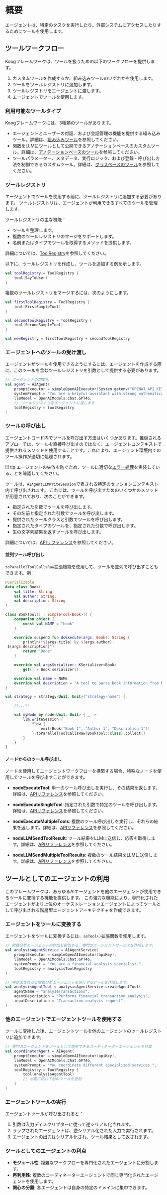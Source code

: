 # 概要

エージェントは、特定のタスクを実行したり、外部システムにアクセスしたりするためにツールを使用します。

## ツールワークフロー

Koogフレームワークは、ツールを扱うための以下のワークフローを提供します。

1.  カスタムツールを作成するか、組み込みツールのいずれかを使用します。
2.  ツールをツールレジストリに追加します。
3.  ツールレジストリをエージェントに渡します。
4.  エージェントでツールを使用します。

### 利用可能なツールタイプ

Koogフレームワークには、3種類のツールがあります。

*   エージェントとユーザーの対話、および会話管理の機能を提供する組み込みツール。詳細は、[組み込みツール](built-in-tools.md)を参照してください。
*   関数をLLMにツールとして公開できるアノテーションベースのカスタムツール。詳細は、[アノテーションベースのツール](annotation-based-tools.md)を参照してください。
*   ツールパラメーター、メタデータ、実行ロジック、および登録・呼び出し方法を制御できるカスタムツール。詳細は、[クラスベースのツール](class-based-tools.md)を参照してください。

### ツールレジストリ

エージェントでツールを使用する前に、ツールレジストリに追加する必要があります。
ツールレジストリは、エージェントが利用できるすべてのツールを管理します。

ツールレジストリの主な機能：

*   ツールを整理します。
*   複数のツールレジストリのマージをサポートします。
*   名前またはタイプでツールを取得するメソッドを提供します。

詳細については、[ToolRegistry](https://api.koog.ai/agents/agents-tools/ai.koog.agents.core.tools/-tool-registry/index.html)を参照してください。

以下に、ツールレジストリを作成し、ツールを追加する例を示します。

<!--- INCLUDE
import ai.koog.agents.core.tools.ToolRegistry
import ai.koog.agents.ext.tool.SayToUser
-->
```kotlin
val toolRegistry = ToolRegistry {
    tool(SayToUser)
}
```
<!--- KNIT example-tools-overview-01.kt -->

複数のツールレジストリをマージするには、次のようにします。

<!--- INCLUDE
import ai.koog.agents.core.tools.ToolRegistry
import ai.koog.agents.ext.tool.AskUser
import ai.koog.agents.ext.tool.SayToUser

typealias FirstSampleTool = AskUser
typealias SecondSampleTool = SayToUser
-->
```kotlin
val firstToolRegistry = ToolRegistry {
    tool(FirstSampleTool)
}

val secondToolRegistry = ToolRegistry {
    tool(SecondSampleTool)
}

val newRegistry = firstToolRegistry + secondToolRegistry
```
<!--- KNIT example-tools-overview-02.kt -->

### エージェントへのツールの受け渡し

エージェントがツールを使用できるようにするには、エージェントを作成する際に、このツールを含むツールレジストリを引数として提供する必要があります。

<!--- INCLUDE
import ai.koog.agents.core.agent.AIAgent
import ai.koog.agents.example.exampleToolsOverview01.toolRegistry
import ai.koog.prompt.executor.clients.openai.OpenAIModels
import ai.koog.prompt.executor.llms.all.simpleOpenAIExecutor
-->
```kotlin
// エージェントの初期化
val agent = AIAgent(
    promptExecutor = simpleOpenAIExecutor(System.getenv("OPENAI_API_KEY")),
    systemPrompt = "You are a helpful assistant with strong mathematical skills.",
    llmModel = OpenAIModels.Chat.GPT4o,
    // ツールレジストリをエージェントに渡します
    toolRegistry = toolRegistry
)
```
<!--- KNIT example-tools-overview-03.kt -->

### ツールの呼び出し

エージェントコード内でツールを呼び出す方法はいくつかあります。推奨されるアプローチは、ツールを直接呼び出すのではなく、エージェントコンテキストで提供されるメソッドを使用することです。これにより、エージェント環境内でのツール操作が適切に処理されます。

!!! tip
    エージェントの失敗を防ぐため、ツールに適切な[エラー処理](agent-event-handlers.md)を実装していることを確認してください。

ツールは、`AIAgentLLMWriteSession`で表される特定のセッションコンテキスト内で呼び出されます。
これには、ツールを呼び出すためのいくつかのメソッドが用意されており、次のことができます。

*   指定された引数でツールを呼び出します。
*   その名前と指定された引数でツールを呼び出します。
*   提供されたツールクラスと引数でツールを呼び出します。
*   指定されたタイプのツールを、指定された引数で呼び出します。
*   生の文字列結果を返すツールを呼び出します。

詳細については、[APIリファレンス](https://api.koog.ai/agents/agents-core/ai.koog.agents.core.agent.session/-a-i-agent-l-l-m-write-session/index.html)を参照してください。

#### 並列ツール呼び出し

`toParallelToolCallsRaw`拡張機能を使用して、ツールを並列で呼び出すこともできます。例：

<!--- INCLUDE
import ai.koog.agents.core.dsl.builder.strategy
import ai.koog.agents.core.tools.SimpleTool
import kotlinx.coroutines.flow.collect
import kotlinx.coroutines.flow.flow
import kotlinx.serialization.KSerializer
import kotlinx.serialization.Serializable
-->
```kotlin
@Serializable
data class Book(
    val title: String,
    val author: String,
    val description: String
)

class BookTool() : SimpleTool<Book>() {
    companion object {
        const val NAME = "book"
    }

    override suspend fun doExecute(args: Book): String {
        println("${args.title} by ${args.author}:
 ${args.description}")
        return "Done"
    }

    override val argsSerializer: KSerializer<Book>
        get() = Book.serializer()

    override val name = NAME
    override val description = "A tool to parse book information from Markdown"
}

val strategy = strategy<Unit, Unit>("strategy-name") {

    /*...*/

    val myNode by node<Unit, Unit> { _ ->
        llm.writeSession {
            flow {
                emit(Book("Book 1", "Author 1", "Description 1"))
            }.toParallelToolCallsRaw(BookTool::class).collect()
        }
    }
}

```
<!--- KNIT example-tools-overview-04.kt -->

#### ノードからのツール呼び出し

ノードを使用してエージェントワークフローを構築する場合、特殊なノードを使用してツールを呼び出すことができます。

*   **nodeExecuteTool**: 単一のツール呼び出しを実行し、その結果を返します。詳細は、[APIリファレンス](https://api.koog.ai/agents/agents-core/ai.koog.agents.core.dsl.extension/node-execute-tool.html)を参照してください。

*   **nodeExecuteSingleTool**: 指定された引数で特定のツールを呼び出します。詳細は、[APIリファレンス](https://api.koog.ai/agents/agents-core/ai.koog.agents.core.dsl.extension/node-execute-single-tool.html)を参照してください。

*   **nodeExecuteMultipleTools**: 複数のツール呼び出しを実行し、それらの結果を返します。詳細は、[APIリファレンス](https://api.koog.ai/agents/agents-core/ai.koog.agents.core.dsl.extension/node-execute-multiple-tools.html)を参照してください。

*   **nodeLLMSendToolResult**: ツール結果をLLMに送信し、応答を取得します。詳細は、[APIリファレンス](https://api.koog.ai/agents/agents-core/ai.koog.agents.core.dsl.extension/node-l-l-m-send-tool-result.html)を参照してください。

*   **nodeLLMSendMultipleToolResults**: 複数のツール結果をLLMに送信します。詳細は、[APIリファレンス](https://api.koog.ai/agents/agents-core/ai.koog.agents.core.dsl.extension/node-l-l-m-send-multiple-tool-results.html)を参照してください。

## ツールとしてのエージェントの利用

このフレームワークは、あらゆるAIエージェントを他のエージェントが使用できるツールに変換する機能を提供します。
この強力な機能により、専門化されたエージェントがより上位のオーケストレーションエージェントによってツールとして呼び出される階層型エージェントアーキテクチャを作成できます。

### エージェントをツールに変換する

エージェントをツールに変換するには、`asTool()`拡張関数を使用します。

<!--- INCLUDE
import ai.koog.agents.core.agent.AIAgent
import ai.koog.agents.core.agent.AIAgentService
import ai.koog.agents.core.agent.createAgentTool
import ai.koog.agents.core.tools.ToolParameterDescriptor
import ai.koog.agents.core.tools.ToolParameterType
import ai.koog.agents.core.tools.ToolRegistry
import ai.koog.prompt.executor.clients.openai.OpenAIModels
import ai.koog.prompt.executor.llms.all.simpleOpenAIExecutor

const val apiKey = ""
val analysisToolRegistry = ToolRegistry {}

-->
```kotlin
// 財務分析エージェントの作成を担当する、専門のエージェントサービスを作成します。
val analysisAgentService = AIAgentService(
    promptExecutor = simpleOpenAIExecutor(apiKey),
    llmModel = OpenAIModels.Chat.GPT4o,
    systemPrompt = "You are a financial analysis specialist.",
    toolRegistry = analysisToolRegistry
)

// 呼び出されると財務分析エージェントを実行するツールを作成します。
val analysisAgentTool = analysisAgentService.createAgentTool(
    agentName = "analyzeTransactions",
    agentDescription = "Performs financial transaction analysis",
    inputDescription = "Transaction analysis request",
)
```
<!--- KNIT example-tools-overview-05.kt -->

### 他のエージェントでエージェントツールを使用する

ツールに変換した後、エージェントツールを他のエージェントのツールレジストリに追加できます。

<!--- INCLUDE
import ai.koog.agents.core.agent.AIAgent
import ai.koog.agents.core.tools.ToolRegistry
import ai.koog.agents.example.exampleToolsOverview05.analysisAgentTool
import ai.koog.prompt.executor.clients.openai.OpenAIModels
import ai.koog.prompt.executor.llms.all.simpleOpenAIExecutor

const val apiKey = ""

-->
```kotlin
// 専門のエージェントをツールとして使用できるコーディネーターエージェントを作成
val coordinatorAgent = AIAgent(
    promptExecutor = simpleOpenAIExecutor(apiKey),
    llmModel = OpenAIModels.Chat.GPT4o,
    systemPrompt = "You coordinate different specialized services.",
    toolRegistry = ToolRegistry {
        tool(analysisAgentTool)
        // 必要に応じて他のツールを追加
    }
)
```
<!--- KNIT example-tools-overview-06.kt -->

### エージェントツールの実行

エージェントツールが呼び出されると：

1.  引数は入力ディスクリプターに従って逆シリアル化されます。
2.  ラップされたエージェントは、逆シリアル化された入力で実行されます。
3.  エージェントの出力はシリアル化され、ツール結果として返されます。

### ツールとしてのエージェントの利点

*   **モジュール性**: 複雑なワークフローを専門化されたエージェントに分割します。
*   **再利用性**: 複数のコーディネーターエージェントで同じ専門化されたエージェントを使用します。
*   **関心の分離**: 各エージェントは自身の特定のドメインに集中できます。
